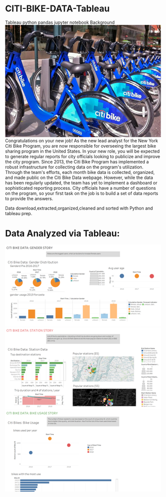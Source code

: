 # CITI-BIKE-DATA-Tableau
Tableau python pandas jupyter notebook
Background
![Citi-Bikes](Images/citi-bike-station-bikes.jpg)
Congratulations on your new job! As the new lead analyst for the New York Citi Bike Program, you are now responsible for overseeing the largest bike sharing program in the United States. In your new role, you will be expected to generate regular reports for city officials looking to publicize and improve the city program.
Since 2013, the Citi Bike Program has implemented a robust infrastructure for collecting data on the program's utilization. Through the team's efforts, each month bike data is collected, organized, and made public on the Citi Bike Data webpage.
However, while the data has been regularly updated, the team has yet to implement a dashboard or sophisticated reporting process. City officials have a number of questions on the program, so your first task on the job is to build a set of data reports to provide the answers.


Data download,extracted,organized,cleaned and sorted with Python and tableau prep.

# Data Analyzed via Tableau:
![Citi-Bikes-s1](CITI%20BIKE%20DATA%20GENDER%20STORY.png)
![Citi-Bikes-s2](CITI%20BIKE%20DATA%20STATION%20STORY.png)
![Citi-Bikes-s3](CITI%20BIKE%20DATA%20BIKE%20USAGE%20STORY.png)

